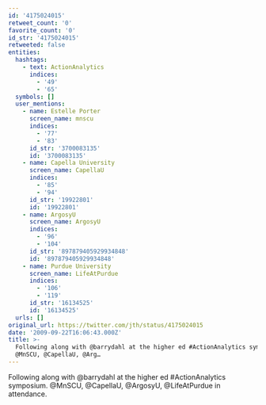 ```yaml
---
id: '4175024015'
retweet_count: '0'
favorite_count: '0'
id_str: '4175024015'
retweeted: false
entities:
  hashtags:
    - text: ActionAnalytics
      indices:
        - '49'
        - '65'
  symbols: []
  user_mentions:
    - name: Estelle Porter
      screen_name: mnscu
      indices:
        - '77'
        - '83'
      id_str: '3700083135'
      id: '3700083135'
    - name: Capella University
      screen_name: CapellaU
      indices:
        - '85'
        - '94'
      id_str: '19922801'
      id: '19922801'
    - name: ArgosyU
      screen_name: ArgosyU
      indices:
        - '96'
        - '104'
      id_str: '897879405929934848'
      id: '897879405929934848'
    - name: Purdue University
      screen_name: LifeAtPurdue
      indices:
        - '106'
        - '119'
      id_str: '16134525'
      id: '16134525'
  urls: []
original_url: https://twitter.com/jth/status/4175024015
date: '2009-09-22T16:06:43.000Z'
title: >-
  Following along with @barrydahl at the higher ed #ActionAnalytics symposium.
  @MnSCU, @CapellaU, @Arg…
---
```


Following along with @barrydahl at the higher ed #ActionAnalytics symposium. @MnSCU, @CapellaU, @ArgosyU, @LifeAtPurdue in attendance.
